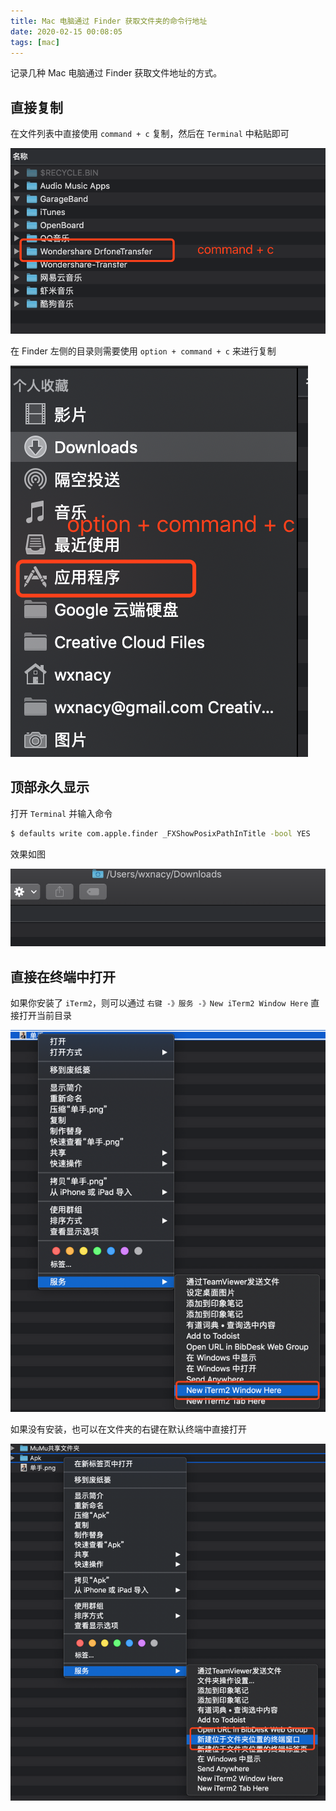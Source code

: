 ```yaml
---
title: Mac 电脑通过 Finder 获取文件夹的命令行地址
date: 2020-02-15 00:08:05
tags: [mac]
---
```


记录几种 Mac 电脑通过 Finder 获取文件地址的方式。

<!-- more -->
<!-- toc -->

## 直接复制

在文件列表中直接使用 `command + c` 复制，然后在 `Terminal` 中粘贴即可

![1](https://raw.githubusercontent.com/wxnacy/image/master/blog/finder1.png)

在 Finder 左侧的目录则需要使用 `option + command + c` 来进行复制

![2](https://raw.githubusercontent.com/wxnacy/image/master/blog/finder2.png)

## 顶部永久显示

打开 `Terminal` 并输入命令

```bash
$ defaults write com.apple.finder _FXShowPosixPathInTitle -bool YES
```

效果如图

![3](https://raw.githubusercontent.com/wxnacy/image/master/blog/finder3.png)

## 直接在终端中打开

如果你安装了 `iTerm2`，则可以通过 `右键 -》服务 -》New iTerm2 Window Here` 直接打开当前目录

![4](https://raw.githubusercontent.com/wxnacy/image/master/blog/finder4_552.png)

如果没有安装，也可以在文件夹的右键在默认终端中直接打开

![5](https://raw.githubusercontent.com/wxnacy/image/master/blog/finder5_612.png)
